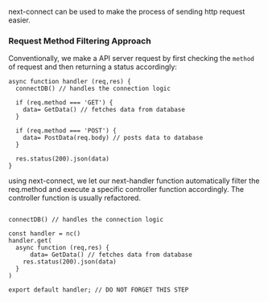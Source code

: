 next-connect can be used to make the process of sending http request easier.

### Request Method Filtering Approach

Conventionally, we make a API server request by first checking the `method` of request and then returning a status accordingly:

```
async function handler (req,res) {
  connectDB() // handles the connection logic

  if (req.method === 'GET') {
    data= GetData() // fetches data from database
  }

  if (req.method === 'POST') {
    data= PostData(req.body) // posts data to database
  }

  res.status(200).json(data)
}

```

using next-connect, we let our next-handler function automatically filter the req.method and execute a specific controller function accordingly. The controller function is usually refactored.

```

connectDB() // handles the connection logic

const handler = nc()
handler.get(
  async function (req,res) {
      data= GetData() // fetches data from database
    res.status(200).json(data)
  }
)

export default handler; // DO NOT FORGET THIS STEP
```

